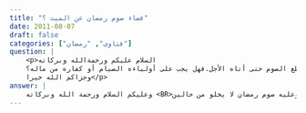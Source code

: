 ```yaml
---
title: "قضاء صوم رمضان عن الميت ؟"
date: 2011-08-07
draft: false
categories: ["فتاوى", "رمضان"]
question: |
    <p>السلام عليكم ورحمةالله وبركاته
    توفي أبي بمرض في بطنه وهو على صراع طول سنتين،فلم يصم رمضان بسبب العلاج،واتت فترة تحسن فيها قليلا لكنه لم  يستطع الصوم حتى أتاه الأجل.فهل يجب على أولياءه الصيام أو كفاره من ماله؟ 
    وجزاكم الله خيرا</p>
answer: |
    وعليكم السلام ورحمة الله وبركاته <BR>من مات وعليه صوم رمضان لا يخلو من حالين : <BR>الحال الأولى : المعذور الذي لم يتمكن من قضاء الصوم بسبب ضيق الوقت أو لعذر المرض أو السفر ونحوهما ودام عذره إلى أن مات فإنه لا يجب عليه ولا على ورثته شيء ، وهو مذهب أكثر أهل العلم من الحنفية والمالكية والشافعية والحنابلة .ينظر : المبسوط (3/89) ، والمجموع (6/413 و421) ، والمغني (4/398)    <BR>والأدلة على ترجيح هذا المذهب ما يأتي : <BR>الدليل الأول :  عَنْ أَبِي هُرَيْرَةَ –رضي الله عنه- قَالَ : ((   قَالَ رَسُولُ اللهِ صلى الله عليه وسلم :   فَإِذَا أَمَرْتُكُمْ بِشَيْءٍ فَأْتُوا مِنْهُ مَا اسْتَطَعْتُمْ وَإِذَا نَهَيْتُكُمْ عَنْ شَيْءٍ فَدَعُوهُ ))( رواه مسلم رقم الحديث (1337)) . <BR>وجه الاستدلال : أن النبي صلى الله عليه وسلم بين أن الأمر يفعل عند الاستطاعة فإذا عجز عن الفعل الواجب ثم مات فلا شيء عليه لأنه غير مفرط ، فلا يصح أن يكلف به أو ورثته بعد موته لأنه لم يكن مستطيعاً ، فهو غير مطالب به حال حياته لعجزه فكيف يطالب به بعد موته ؟! <BR>الدليل الثاني : القياس ، قال ابن قدامة في المغني (4/398) : (إنه حق لله تعالى وجب بالشرع ، مات من يجب عليه قبل إمكان فعله ، فسقط إلى غير بدل ، كالحج  ) .  <BR>الحال الثانية : المتمكن من قضاء الصيام لكنه لم يقضه حتى مات ، فقد اختلف العلماء –رحمهم الله تعالى- في سقوط الصيام عنه ، وفي الواجب على ورثته ، والراجح أنه يجب أن يطعم عنه عن كل يوم مسكيناً ، ولا يصام عنه ، وهو مذهب أكثر أهل العلم ، منهم الشافعية في القديم ، والحنابلة ، وبه قال الليث ، والأوزاعي ، والثوري ، وابن عليه ، وأبو عبيد وغيرهم . <BR>ورجحت هذا المذهب لما يأتي : <BR> الدليل الأول : عَنِ ابْنِ عَبَّاسٍ –رضي الله عنهما- قَالَ : (( إِذَا مَرِضَ الرَّجُلُ فِي رَمَضَانَ ثُمَّ مَاتَ وَلَمْ يَصُمْ أُطْعِمَ عَنْهُ ، وَلَمْ يَكُنْ عَلَيْهِ قَضَاءٌ ، وَإِنْ كَانَ عَلَيْهِ نَذْرٌ قَضَى عَنْهُ وَلِيُّهُ))(رواه أبو داود في الصوم /باب فِيمَنْ مَاتَ وَعَلَيْهِ صِيَامٌ رقم (2403) . ينظر : صحيح أبي داود رقم (2078) ، وقال : إسناده صحيح على شرط الشيخين  ) . <BR>وجه الاستدلال : أنه صريح في أن من كان عليه صوم من رمضان ولم يصم لمرض حتى مات فإنه يطعم عنه عن كل يوم مسكيناً ، لأنه كان الواجب عليه أن يفعل ذلك في حياته كما سبق في مبحث المرض الذي لا يرجى برؤه ، وأيضاً فيه أنه يصام عن الميت صوم النذر . <BR>الدليل الثاني : عن عَمْرَةَ (( أَنَّ أُمَّهَا مَاتَتْ وَعَلَيْهَا مِنْ رَمَضَانَ فَقَالَتْ لِعَائِشَةَ : أَقْضِيه عَنْهَا ؟ قَالَتْ : لاَ , بَلْ تَصَدَّقِي عَنْهَا مَكَانَ كُلِّ يَوْمٍ نِصْفَ صَاعٍ عَلَى كُلِّ مِسْكِينٍ ))(أخرجه الطحاوي (3/142) ، وابن حزم في المحلى (7/4) واللفظ له . وصححه الشيخ الألباني في أحكام الجنائز ص (215)  ) . <BR>وجه الاستدلال : أن عائشة -رضي الله عنها- ترى أنه إذا مات الميت وعليه من رمضان أنه يطعم عنه عن كل يوم مسكيناً . <BR>ينظر : فتح القدير مع العناية (2/352) ، وبداية المجتهد (1/299) ، والمنتقى (2/63) ، والموافقات (2/174) ، والمجموع (6/415) ، والمغني (4/398) ، والإنصاف (3/334) ، وكشاف القناع (2/334) . <BR> <BR>والظاهر من سؤالك أن أباك -رحمه الله تعالى- من الحال الأولى حيث إنه لم يستطع القضاء بسبب العذر ، لكن  إذا كنت غير متأكد من أنه كان يستطيع القضاء ولكن لم يقض فالأحوط إن تطعموا عنه عن كل يوم مسكينا. <BR>والله أعلم .
---
```



